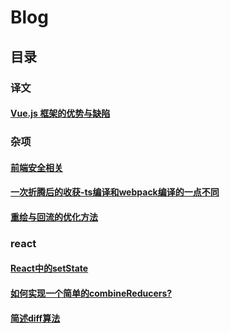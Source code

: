 # Blog

## 目录

### 译文
#### [Vue.js 框架的优势与缺陷](https://github.com/alekoshen712/Blog/issues/4)

### 杂项
#### [前端安全相关](https://github.com/alekoshen712/FE-Safety/blob/master/README.md)
#### [一次折腾后的收获-ts编译和webpack编译的一点不同](https://github.com/alekoshen712/Blog/issues/10)
#### [重绘与回流的优化方法](https://github.com/alekoshen712/Blog/issues/11)

### react
#### [React中的setState](https://github.com/alekoshen712/Blog/issues/6)
#### [如何实现一个简单的combineReducers?](https://github.com/alekoshen712/Blog/issues/7)
#### [简述diff算法](https://github.com/alekoshen712/Blog/issues/9)

